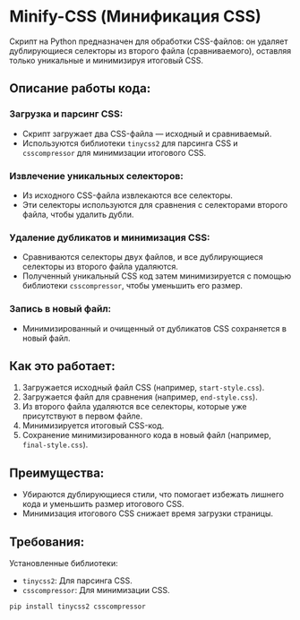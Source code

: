 # Minify-CSS (Минификация CSS)

Скрипт на Python предназначен для обработки CSS-файлов: он удаляет дублирующиеся селекторы из второго файла (сравниваемого), оставляя только уникальные и минимизируя итоговый CSS.

## Описание работы кода:

### Загрузка и парсинг CSS:
- Скрипт загружает два CSS-файла — исходный и сравниваемый.
- Используются библиотеки `tinycss2` для парсинга CSS и `csscompressor` для минимизации итогового CSS.

### Извлечение уникальных селекторов:
- Из исходного CSS-файла извлекаются все селекторы.
- Эти селекторы используются для сравнения с селекторами второго файла, чтобы удалить дубли.

### Удаление дубликатов и минимизация CSS:
- Сравниваются селекторы двух файлов, и все дублирующиеся селекторы из второго файла удаляются.
- Полученный уникальный CSS код затем минимизируется с помощью библиотеки `csscompressor`, чтобы уменьшить его размер.

### Запись в новый файл:
- Минимизированный и очищенный от дубликатов CSS сохраняется в новый файл.

## Как это работает:

1. Загружается исходный файл CSS (например, `start-style.css`).
2. Загружается файл для сравнения (например, `end-style.css`).
3. Из второго файла удаляются все селекторы, которые уже присутствуют в первом файле.
4. Минимизируется итоговый CSS-код.
5. Сохранение минимизированного кода в новый файл (например, `final-style.css`).

## Преимущества:

- Убираются дублирующиеся стили, что помогает избежать лишнего кода и уменьшить размер итогового CSS.
- Минимизация итогового CSS снижает время загрузки страницы.

## Требования:

Установленные библиотеки:

- `tinycss2`: Для парсинга CSS.
- `csscompressor`: Для минимизации CSS.

```bash
pip install tinycss2 csscompressor
